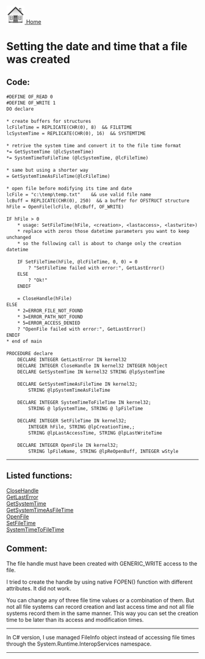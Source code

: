 [<img src="../images/home.png"> Home ](https://github.com/VFPX/Win32API)  

# Setting the date and time that a file was created

## Code:
```foxpro  
#DEFINE OF_READ 0
#DEFINE OF_WRITE 1
DO declare

* create buffers for structures
lcFileTime = REPLICATE(CHR(0), 8)  && FILETIME
lcSystemTime = REPLICATE(CHR(0), 16)  && SYSTEMTIME

* retrive the system time and convert it to the file time format
*= GetSystemTime (@lcSystemTime)
*= SystemTimeToFileTime (@lcSystemTime, @lcFileTime)

* same but using a shorter way
= GetSystemTimeAsFileTime(@lcFileTime)

* open file before modifying its time and date
lcFile = "c:\temp\temp.txt"    && use valid file name
lcBuff = REPLICATE(CHR(0), 250)  && a buffer for OFSTRUCT structure
hFile = OpenFile(lcFile, @lcBuff, OF_WRITE)

IF hFile > 0
	* usage: SetFileTime(hFile, <creation>, <lastaccess>, <lastwrite>)
	* replace with zeros those datetime parameters you want to keep unchanged
	* so the following call is about to change only the creation datetime

	IF SetFileTime(hFile, @lcFileTime, 0, 0) = 0
		? "SetFileTime failed with error:", GetLastError()
	ELSE
		? "Ok!"
	ENDIF

	= CloseHandle(hFile)
ELSE
	* 2=ERROR_FILE_NOT_FOUND
	* 3=ERROR_PATH_NOT_FOUND
	* 5=ERROR_ACCESS_DENIED
	? "OpenFile failed with error:", GetLastError()
ENDIF
* end of main

PROCEDURE declare
	DECLARE INTEGER GetLastError IN kernel32
	DECLARE INTEGER CloseHandle IN kernel32 INTEGER hObject
	DECLARE GetSystemTime IN kernel32 STRING @lpSystemTime

	DECLARE GetSystemTimeAsFileTime IN kernel32;
		STRING @lpSystemTimeAsFileTime

	DECLARE INTEGER SystemTimeToFileTime IN kernel32;
		STRING @ lpSystemTime, STRING @ lpFileTime

	DECLARE INTEGER SetFileTime IN kernel32;
		INTEGER hFile, STRING @lpCreationTime,;
		STRING @lpLastAccessTime, STRING @lpLastWriteTime

	DECLARE INTEGER OpenFile IN kernel32;
		STRING lpFileName, STRING @lpReOpenBuff, INTEGER wStyle  
```  
***  


## Listed functions:
[CloseHandle](../libraries/kernel32/CloseHandle.md)  
[GetLastError](../libraries/kernel32/GetLastError.md)  
[GetSystemTime](../libraries/kernel32/GetSystemTime.md)  
[GetSystemTimeAsFileTime](../libraries/kernel32/GetSystemTimeAsFileTime.md)  
[OpenFile](../libraries/kernel32/OpenFile.md)  
[SetFileTime](../libraries/kernel32/SetFileTime.md)  
[SystemTimeToFileTime](../libraries/kernel32/SystemTimeToFileTime.md)  

## Comment:
The file handle must have been created with GENERIC_WRITE access to the file.   
  
I tried to create the handle by using native FOPEN() function with different attributes. It did not work.  
  
You can change any of three file time values or a combination of them. But not all file systems can record creation and last access time and not all file systems record them in the same manner. This way you can set the creation time to be later than its access and modification times.  
  
* * *  
In C# version, I use managed FileInfo object instead of accessing file times through the System.Runtime.InteropServices namespace.  
  
***  

